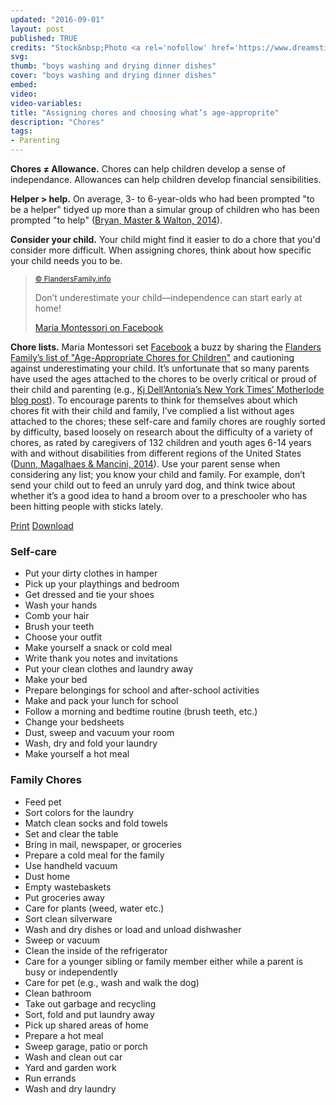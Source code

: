```yaml
---
updated: "2016-09-01"
layout: post
published: TRUE
credits: "Stock&nbsp;Photo <a rel='nofollow' href='https://www.dreamstime.com/stock-image-two-boys-doing-dishes-image18152001' target='_blank'>&copy;&nbsp;Marcelmooij</a>"
svg: 
thumb: "boys washing and drying dinner dishes"
cover: "boys washing and drying dinner dishes"
embed:
video:
video-variables:
title: "Assigning chores and choosing what’s age-approprite"
description: "Chores"
tags:
- Parenting
---
```

<strong>Chores &ne; Allowance.</strong> Chores can help children develop a sense of independance. Allowances can help children develop financial sensibilities. 

<strong>Helper > help.</strong> On average, 3- to 6-year-olds who had been prompted "to be a helper" tidyed up more than a simular group of children who has been prompted "to help" (<a rel="nofollow" href="http://dx.doi.org/10.1111/cdev.12244" target="_blank">Bryan, Master & Walton, 2014</a>).

<strong>Consider your child.</strong> Your child might find it easier to do a chore that you'd consider more difficult. When assigning chores, think about how specific your child needs you to be.

<blockquote cite="http://www.flandersfamily.info/web/age-appropriate-chores-for-children/"><div>
	<p><a rel="nofollow" href="{{site.cache}}/Age-Appropriate-Chore-Chart-for-Children.pdf"><amp-img src="{{site.cache}}/320/Age-Appropriate-Chore-Chart-for-Children.jpg" srcset="{{site.cache}}/320/Age-Appropriate-Chore-Chart-for-Children.jpg 320w,{{site.cache}}/640/Age-Appropriate-Chore-Chart-for-Children.jpg 640w,{{site.cache}}/1280/Age-Appropriate-Chore-Chart-for-Children.jpg 1280w,{{site.cache}}/1920/Age-Appropriate-Chore-Chart-for-Children.jpg 1920w"></amp-img></a></p>
	<p class="citation"><small><a rel="nofollow" href="http://www.flandersfamily.info/web/age-appropriate-chores-for-children/" target="_blank">&copy; FlandersFamily.info</a></small></p>
	<p>Don’t underestimate your child&mdash;independence can start early at home!</p>
	<div class="citation"><a rel="nofollow" href="https://www.facebook.com/mariamontessori/posts/10151850817851345" target="_blank">Maria Montessori on Facebook</a></div>
</div></blockquote>

<strong>Chore lists.</strong> Maria Montessori set <a rel="nofollow" href="https://www.facebook.com/mariamontessori/posts/10151850817851345" target="_blank">Facebook</a> a buzz by sharing the <a rel="nofollow" href="http://www.flandersfamily.info/web/age-appropriate-chores-for-children/" target="_blank">Flanders Family’s list of "Age-Appropriate Chores for Children"</a> and cautioning against underestimating your child. It’s unfortunate that so many parents have used the ages attached to the chores to be overly critical or proud of their child and parenting (e.g., <a rel="nofollow" href="http://parenting.blogs.nytimes.com/2014/01/27/age-appropriate-chores-for-children-and-why-theyre-not-doing-them/" target="_blank">Kj Dell’Antonia’s New York Times’ Motherlode blog post</a>). To encourage parents to think for themselves about which chores fit with their child and family, I’ve complied a list without ages attached to the chores; these self-care and family chores are roughly sorted by difficulty, based loosely on research about the difficulty of a variety of chores, as rated by caregivers of 132 children and youth ages 6-14 years with and without disabilities from different regions of the United States (<a rel="nofollow" href="http://dx.doi.org/10.5014/ajot.2014.010454" target="_blank">Dunn, Magalhaes & Mancini, 2014</a>). Use your parent sense when considering any list; you know your child and family. For example, don’t send your child out to feed an unruly yard dog, and think twice about whether it’s a good idea to hand a broom over to a preschooler who has been hitting people with sticks lately.
<div>
	<div class="buttons">
		<a class="button" href="{{site.url}}/chores.pdf">Print</a>
		<a class="button" href="{{site.url}}/chores.pdf" download="CDavidMaxey-Self-Care-and-Family-Chores.pdf">Download</a>
	</div>
</div>
<h3>Self-care</h3>
<ul class="square">
	<li>Put your dirty clothes in hamper</li>
	<li>Pick up your playthings and bedroom</li>
	<li>Get dressed and tie your shoes</li>
	<li>Wash your hands</li>
	<li>Comb your hair</li>
	<li>Brush your teeth</li>
	<li>Choose your outfit</li>
	<li>Make yourself a snack or cold meal</li>
	<li>Write thank you notes and invitations</li>
	<li>Put your clean clothes and laundry away</li>
	<li>Make your bed</li>
	<li>Prepare belongings for school and after-school activities</li>
	<li>Make and pack your lunch for school</li>
	<li>Follow a morning and bedtime routine (brush teeth, etc.)</li>
	<li>Change your bedsheets</li>
	<li>Dust, sweep and vacuum your room</li>
	<li>Wash, dry and fold your laundry</li>
	<li>Make yourself a hot meal</li>
</ul>
<h3>Family Chores</h3>
<ul class="circle">
	<li>Feed pet</li>
	<li>Sort colors for the laundry</li>
	<li>Match clean socks and fold towels</li>
	<li>Set and clear the table</li>
	<li>Bring in mail, newspaper, or groceries</li>
	<li>Prepare a cold meal for the family</li>
	<li>Use handheld vacuum</li>
	<li>Dust home</li>
	<li>Empty wastebaskets</li>
	<li>Put groceries away</li>
	<li>Care for plants (weed, water etc.)</li>
	<li>Sort clean silverware</li>
	<li>Wash and dry dishes or load and unload dishwasher</li>
	<li>Sweep or vacuum</li>
	<li>Clean the inside of the refrigerator</li>
	<li>Care for a younger sibling or family member either while a parent is busy or independently</li>
	<li>Care for pet (e.g., wash and walk the dog)</li>
	<li>Clean bathroom</li>
	<li>Take out garbage and recycling</li>
	<li>Sort, fold and put laundry away</li>
	<li>Pick up shared areas of home</li>
	<li>Prepare a hot meal</li>
	<li>Sweep garage, patio or porch</li>
	<li>Wash and clean out car</li>
	<li>Yard and garden work</li>
	<li>Run errands</li>
	<li>Wash and dry laundry</li>
</ul>